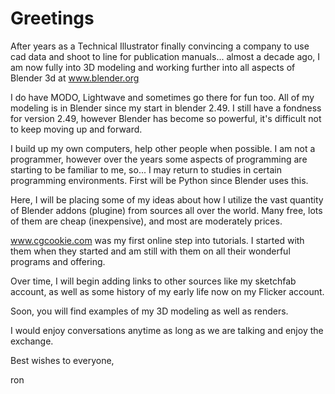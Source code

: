 # Greetings
After years as a Technical Illustrator finally convincing a company to use cad data and shoot to line for publication manuals... almost a decade ago, I am now fully into 3D modeling and working further into all aspects of Blender 3d at www.blender.org 

I do have MODO, Lightwave and sometimes go there for fun too.  All of my modeling is in Blender since my start in blender 2.49.  I still have a fondness for version 2.49, however Blender has become so powerful, it's difficult not to keep moving up and forward.

I build up my own computers, help other people when possible.  I am not a programmer, however over the years some aspects of programming are starting to be familiar to me, so... I may return to studies in certain programming environments.  First will be Python since Blender uses this.

Here, I will be placing some of my ideas about how I utilize the vast quantity of Blender addons (plugine) from sources all over the world.  Many free, lots of them are cheap (inexpensive), and most are moderately prices.

www.cgcookie.com was my first online step into tutorials.  I started with them when they started and am still with them on all their wonderful programs and offering.

Over time, I will begin adding links to other sources like my sketchfab account, as well as some history of my early life now on my Flicker account.

Soon, you will find examples of my 3D modeling as well as renders.

I would enjoy conversations anytime as long as we are talking and enjoy the exchange.

Best wishes to everyone,

ron 
